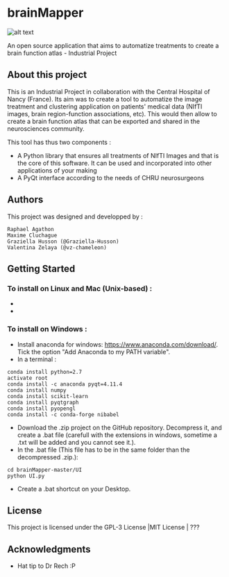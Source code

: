 # brainMapper
![alt text](https://github.com/TELECOMNancy/brainMapper/blob/master/UI/ressources/logo.png)

An open source application that aims to automatize treatments to create a brain function atlas - Industrial Project 

## About this project
This is an Industrial Project in collaboration with the Central Hospital of Nancy (France).
Its aim was to create a tool to automatize the image treatment and clustering application on patients' medical data (NIfTI images, brain region-function associations, etc). This would then allow to create a brain function atlas that can be exported and shared in the neurosciences community.

This tool has thus two components :
 - A Python library that ensures all treatments of NIfTI Images and that is the core of this software. It can be used and incorporated into other applications of your making
 - A PyQt interface according to the needs of CHRU neurosurgeons
 
## Authors
This project was designed and developped by :
```
Raphael Agathon
Maxime Cluchague
Graziella Husson (@Graziella-Husson)
Valentina Zelaya (@vz-chameleon)
```

## Getting Started
### To install on Linux and Mac (Unix-based) :
 - 
 - 
 
### To install on Windows :
 - Install anaconda for windows: https://www.anaconda.com/download/. Tick the option "Add Anaconda to my PATH variable".
 - In a terminal :
```
conda install python=2.7
activate root
conda install -c anaconda pyqt=4.11.4
conda install numpy
conda install scikit-learn
conda install pyqtgraph
conda install pyopengl
conda install -c conda-forge nibabel
```
 - Download the .zip project on the GitHub repository. Decompress it, and create a .bat file (carefull with the extensions in windows, sometime a .txt will be added and you cannot see it.).
 - In the .bat file (This file has to be in the same folder than the decompressed .zip.):
```
cd brainMapper-master/UI
python UI.py
```
 - Create a .bat shortcut on your Desktop.
 
## License

This project is licensed under the GPL-3 License |MIT License | ???

## Acknowledgments

* Hat tip to Dr Rech :P
